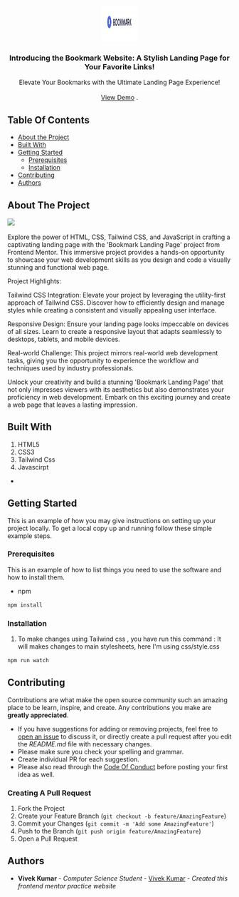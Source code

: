 <br/>
<p align="center">
  <a href="https://64fb2b49d0af9f007c6bc83b--frolicking-sprite-e31526.netlify.app/">
    <img src="images/bookmark-logo.png" alt="Logo" width="80" height="80">
  </a>

  <h3 align="center">Introducing the Bookmark Website: A Stylish Landing Page for Your Favorite Links!</h3>

  <p align="center">
    Elevate Your Bookmarks with the Ultimate Landing Page Experience!
    <br/>
    <br/>
    <a href="https://64fb2b49d0af9f007c6bc83b--frolicking-sprite-e31526.netlify.app/">View Demo</a>
    .
   
  </p>
</p>



## Table Of Contents

* [About the Project](#about-the-project)
* [Built With](#built-with)
* [Getting Started](#getting-started)
  * [Prerequisites](#prerequisites)
  * [Installation](#installation)
* [Contributing](#contributing)
* [Authors](#authors)


## About The Project

<img src='images/website-desktop-image.png'/>

Explore the power of HTML, CSS, Tailwind CSS, and JavaScript in crafting a captivating landing page with the 'Bookmark Landing Page' project from Frontend Mentor. This immersive project provides a hands-on opportunity to showcase your web development skills as you design and code a visually stunning and functional web page.

Project Highlights:

Tailwind CSS Integration: Elevate your project by leveraging the utility-first approach of Tailwind CSS. Discover how to efficiently design and manage styles while creating a consistent and visually appealing user interface.

Responsive Design: Ensure your landing page looks impeccable on devices of all sizes. Learn to create a responsive layout that adapts seamlessly to desktops, tablets, and mobile devices.

Real-world Challenge: This project mirrors real-world web development tasks, giving you the opportunity to experience the workflow and techniques used by industry professionals.

Unlock your creativity and build a stunning 'Bookmark Landing Page' that not only impresses viewers with its aesthetics but also demonstrates your proficiency in web development. Embark on this exciting journey and create a web page that leaves a lasting impression.

## Built With

1. HTML5
2. CSS3
3. Tailwind Css
4. Javascirpt

* []()

## Getting Started

This is an example of how you may give instructions on setting up your project locally.
To get a local copy up and running follow these simple example steps.

### Prerequisites

This is an example of how to list things you need to use the software and how to install them.

* npm 

```sh
npm install 
```

### Installation

1. To make changes using Tailwind css , you have run this command
: It will makes changes to main stylesheets, here I'm using css/style.css

```sh
npm run watch 
```

## Contributing

Contributions are what make the open source community such an amazing place to be learn, inspire, and create. Any contributions you make are **greatly appreciated**.
* If you have suggestions for adding or removing projects, feel free to [open an issue](https://github.com/Vivek04022001/Bookmark-Landing-Page/issues/new) to discuss it, or directly create a pull request after you edit the *README.md* file with necessary changes.
* Please make sure you check your spelling and grammar.
* Create individual PR for each suggestion.
* Please also read through the [Code Of Conduct](https://github.com/Vivek04022001/Bookmark-Landing-Page/blob/main/CODE_OF_CONDUCT.md) before posting your first idea as well.

### Creating A Pull Request

1. Fork the Project
2. Create your Feature Branch (`git checkout -b feature/AmazingFeature`)
3. Commit your Changes (`git commit -m 'Add some AmazingFeature'`)
4. Push to the Branch (`git push origin feature/AmazingFeature`)
5. Open a Pull Request

## Authors

* **Vivek Kumar** - *Computer Science Student* - [Vivek Kumar](https://github.com/Vivek-04022001) - *Created this frontend mentor practice website*
